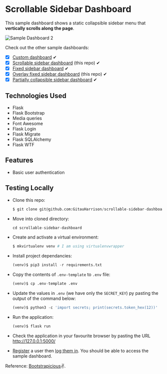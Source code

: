# Scrollable Sidebar Dashboard

This sample dashboard shows a static collapsible sidebar menu that **vertically scrolls along the page**.

![Sample Dashboard 2](app/static/images/sample_dashboard2.2.gif)

Check out the other sample dashboards:

- [x] [Custom dashboard](https://github.com/GitauHarrison/simple-dashboard-in-flask) &#10004;
- [x] [Scrollable sidebar dashboard](https://github.com/GitauHarrison/scrollable-sidebar-dashboard) (this repo) &#10004;
- [x] [Fixed sidebar dashboard](https://github.com/GitauHarrison/fixed-sidebar-dashboard) &#10004;
- [x] [Overlay fixed sidebar dashboard](https://github.com/GitauHarrison/overlay-fixed-sidebar-dashboard) (this repo) &#10004;
- [x] [Partially collapsible sidebar dashboard](https://github.com/GitauHarrison/partially-collapsible-sidebar-dashboard) &#10004;

## Technologies Used

- Flask
- Flask Bootstrap 
- Media queries
- Font Awesome
- Flask Login
- Flask Migrate
- Flask SQLAlchemy
- Flask WTF

## Features 

- Basic user authentication

## Testing Locally

- Clone this repo:
    ```python
    $ git clone git@github.com:GitauHarrison/scrollable-sidebar-dashboard.git
    ```

- Move into cloned directory:
    ```python
    cd scrollable-sidebar-dashboard
    ```

- Create and activate a virtual environment:
    ```python
    $ mkvirtualenv venv # I am using virtualenvwrapper
    ```

- Install project dependancies:
    ```python
    (venv)$ pip3 install -r requirements.txt
    ```

- Copy the contents of `.env-template` to `.env` file:
    ```python
    (venv)$ cp .env-template .env
    ```

- Update the values in `.env` (we have only the `SECRET_KEY`) py pasting the output of the command below:
    ```python
    (venv)$ python3 -c 'import secrets; print(secrets.token_hex(12))'
    ```

- Run the application:
    ```python
    (venv)$ flask run
    ```

- Check the application in your favourite browser by pasting the URL http://127.0.0.1:5000/

- [Register](http://127.0.0.1:5000/register) a user then [log them in](http://127.0.0.1:5000/login). You should be able to access the sample dashboard.

Reference: [Bootstrapicious](https://bootstrapious.com/p/bootstrap-sidebar)&#9996;.